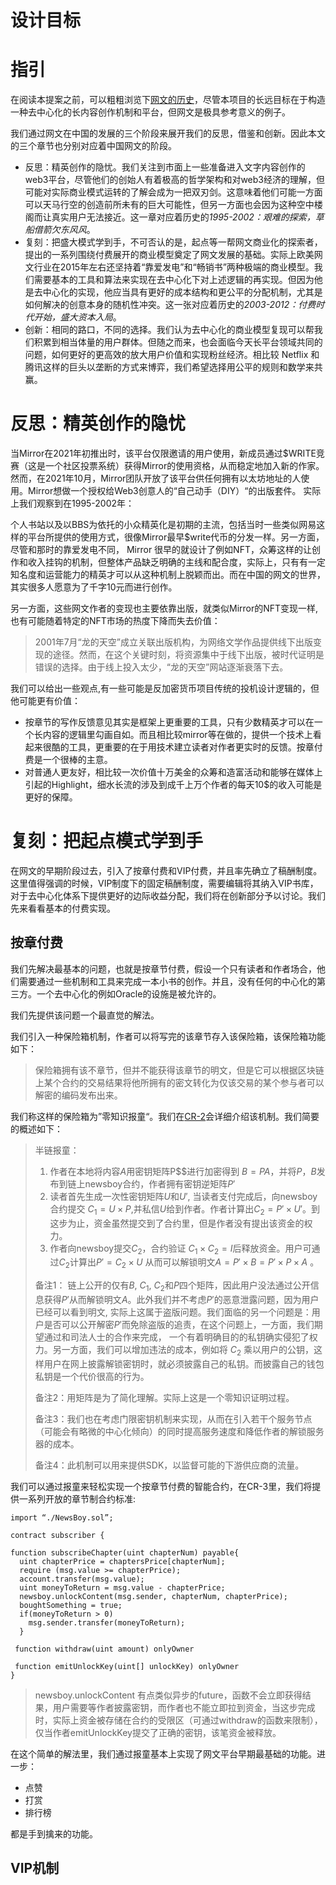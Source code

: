设计目标
===

# 指引

在阅读本提案之前，可以粗粗浏览下[网文的历史](../misc/the-history-of-webnovel.md)，尽管本项目的长远目标在于构造一种去中心化的长内容创作机制和平台，但网文是极具参考意义的例子。

我们通过网文在中国的发展的三个阶段来展开我们的反思，借鉴和创新。因此本文的三个章节也分别对应着中国网文的阶段。

- 反思：精英创作的隐忧。我们关注到市面上一些准备进入文字内容创作的web3平台，尽管他们的创始人有着极高的哲学架构和对web3经济的理解，但可能对实际商业模式运转的了解会成为一把双刃剑。这意味着他们可能一方面可以天马行空的创造前所未有的巨大可能性，但另一方面也会因为这种空中楼阁而让真实用户无法接近。这一章对应着历史的*1995-2002：艰难的探索，草船借箭欠东风风*。
- 复刻：把盛大模式学到手，不可否认的是，起点等一帮网文商业化的探索者，提出的一系列围绕付费展开的商业模型奠定了网文发展的基础。实际上欧美网文行业在2015年左右还坚持着“靠爱发电”和“畅销书”两种极端的商业模型。我们需要基本的工具和算法来实现在去中心化下对上述逻辑的再实现。但因为他是去中心化的实现，他应当具有更好的成本结构和更公平的分配机制，尤其是如何解决的创意本身的随机性冲突。这一张对应着历史的*2003-2012：付费时代开始，盛大资本入局*。
- 创新：相同的路口，不同的选择。我们认为去中心化的商业模型复现可以帮我们积累到相当体量的用户群体。但随之而来，也会面临今天长平台领域共同的问题，如何更好的更高效的放大用户价值和实现粉丝经济。相比较 Netflix 和腾讯这样的巨头以垄断的方式来博弈，我们希望选择用公平的规则和数学来共赢。

# 反思：精英创作的隐忧

当Mirror在2021年初推出时，该平台仅限邀请的用户使用，新成员通过$WRITE竞赛‌（这是一个社区投票系统）获得Mirror的使用资格，从而稳定地加入新的作家。然而，在2021年10月，Mirror团队开放了该平台供任何拥有以太坊地址的人使用‌。Mirror想做一个授权给Web3创意人的“自己动手（DIY）“的出版套件。
实际上我们观察到在1995-2002年：

个人书站以及以BBS为依托的小众精英化是初期的主流，包括当时一些类似网易这样的平台所提供的使用方式，很像Mirror最早$write代币的分发一样。另一方面，尽管和那时的靠爱发电不同， Mirror 很早的就设计了例如NFT，众筹这样的让创作和收入挂钩的机制，但整体产品缺乏明确的主线和配合度，实际上，只有有一定知名度和运营能力的精英才可以从这种机制上脱颖而出。而在中国的网文的世界，其实很多人愿意为了千字10元而进行创作。

另一方面，这些网文作者的变现也主要依靠出版，就类似Mirror的NFT变现一样,也有可能随着特定的NFT市场的热度下降而失去价值：

> 2001年7月“龙的天空”成立关联出版机构，为网络文学作品提供线下出版变现的途径。然而，在这个关键时刻，将资源集中于线下出版，被时代证明是错误的选择。由于线上投入太少，“龙的天空”网站逐渐衰落下去。

我们可以给出一些观点,有一些可能是反加密货币项目传统的投机设计逻辑的，但他可能更有价值：

- 按章节的写作反馈意见其实是框架上更重要的工具，只有少数精英才可以在一个长内容的逻辑里勾画自如。而且相比较mirror等在做的，提供一个技术上看起来很酷的工具，更重要的在于用技术建立读者对作者更实时的反馈。按章付费是一个很棒的主意。
- 对普通人更友好，相比较一次价值十万美金的众筹和造富活动和能够在媒体上引起的Highlight，细水长流的涉及到成千上万个作者的每天10$的收入可能是更好的保障。




# 复刻：把起点模式学到手

在网文的早期阶段过去，引入了按章付费和VIP付费，并且率先确立了稿酬制度。这里值得强调的时候，VIP制度下的固定稿酬制度，需要编辑将其纳入VIP书库，对于去中心化体系下提供更好的边际收益分配，我们将在创新部分予以讨论。我们先来看看基本的付费实现。

## 按章付费

我们先解决最基本的问题，也就是按章节付费，假设一个只有读者和作者场合，他们需要通过一些机制和工具来完成一本小书的创作。并且，没有任何的中心化的第三方。一个去中心化的例如Oracle的设施是被允许的。

我们先提供该问题一个最直觉的解法。

我们引入一种保险箱机制，作者可以将写完的该章节存入该保险箱，该保险箱功能如下：

> 保险箱拥有该不章节，但并不能获得该章节的明文，但是它可以根据区块链上某个合约的交易结果将他所拥有的密文转化为仅该交易的某个参与者可以解密的编码发布出来。

我们称这样的保险箱为”零知识报童“。我们在[CR-2](CR-2.zh.md)会详细介绍该机制。我们简要的概述如下：

> 半链报童：
> 1. 作者在本地将内容$A$用密钥矩阵P$$进行加密得到 $B = PA$，并将$P$，$B$发布到链上newsboy合约，作者拥有密钥逆矩阵$P'$
> 2. 读者首先生成一次性密钥矩阵$U$和$U'$, 当读者支付完成后，向newsboy合约提交 $C_1= U\times P$,并私信$U$给到作者。作者计算出$C_2 = P'\times U'$。到这步为止，资金虽然提交到了合约里，但是作者没有提出该资金的权力。
> 3. 作者向newsboy提交$C_2$，合约验证  $C_1 
> \times C_2 = I$后释放资金。用户可通过$C_2$计算出$P'=C_2 \times U$ 从而可以解锁明文$A=P' \times B = P' \times P \times A$ 。
> 
> 备注1： 链上公开的仅有$B$, $C_1$, $C_2$和$P$四个矩阵，因此用户没法通过公开信息获得$P'$从而解锁明文$A$。此外我们并不考虑$P'$的恶意泄露问题，因为用户已经可以看到明文, 实际上这属于盗版问题。我们面临的另一个问题是：用户是否可以公开解密$P'$而免除盗版的追责，在这个问题上，一方面，我们期望通过和司法人士的合作来完成， 一个有着明确目的的私钥确实侵犯了权力。另一方面，我们可以增加违法的成本，例如将 $C_2$ 乘以用户的公钥，这样用户在网上披露解锁密钥时，就必须披露自己的私钥。而披露自己的钱包私钥是一个代价很高的行为。
> 
> 备注2：用矩阵是为了简化理解。实际上这是一个零知识证明过程。
> 
> 备注3：我们也在考虑门限密钥机制来实现，从而在引入若干个服务节点（可能会有略微的中心化倾向）的同时提高服务速度和降低作者的解锁服务器的成本。
> 
> 备注4：此机制可以用来提供SDK，以监督可能的下游供应商的流量。

我们可以通过报童来轻松实现一个按章节付费的智能合约，在CR-3里，我们将提供一系列开放的章节制合约标准:

```solidity
import “./NewsBoy.sol”;

contract subscriber {

function subscribeChapter(uint chapterNum) payable{
  uint chapterPrice = chaptersPrice[chapterNum];
  require (msg.value >= chapterPrice);
  account.transfer(msg.value);
  uint moneyToReturn = msg.value - chapterPrice;
  newsboy.unlockContent(msg.sender, chapterNum, chapterPrice); 
  boughtSomething = true;
  if(moneyToReturn > 0)
    msg.sender.transfer(moneyToReturn);
  }

 function withdraw(uint amount) onlyOwner

 function emitUnlockKey(uint[] unlockKey) onlyOwner
}
```

> newsboy.unlockContent 有点类似异步的future，函数不会立即获得结果，用户需要等作者披露密钥，而作者也不能立即拉到资金，当这步完成时，实际上资金被存储在合约的受限区（可通过withdraw的函数来限制），仅当作者emitUnlockKey提交了正确的密钥，该笔资金被释放。

在这个简单的解法里，我们通过报童基本上实现了网文平台早期最基础的功能。进一步：
- 点赞
- 打赏
- 排行榜
  
都是手到擒来的功能。

## VIP机制


